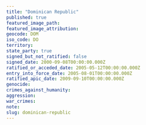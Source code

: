 ```yaml
---
title: "Dominican Republic"
published: true
featured_image_path:
featured_image_attribution:
geocode: DOM
iso_code: DO
territory:
state_party: true
signed_but_not_ratified: false
signed_date: 2000-09-08T00:00:00.000Z
ratified_or_acceded_date: 2005-05-12T00:00:00.000Z
entry_into_force_date: 2005-08-01T00:00:00.000Z
ratified_apic_date: 2009-09-10T00:00:00.000Z
genocide:
crimes_against_humanity:
aggression:
war_crimes:
note:
slug: dominican-republic
---
```

